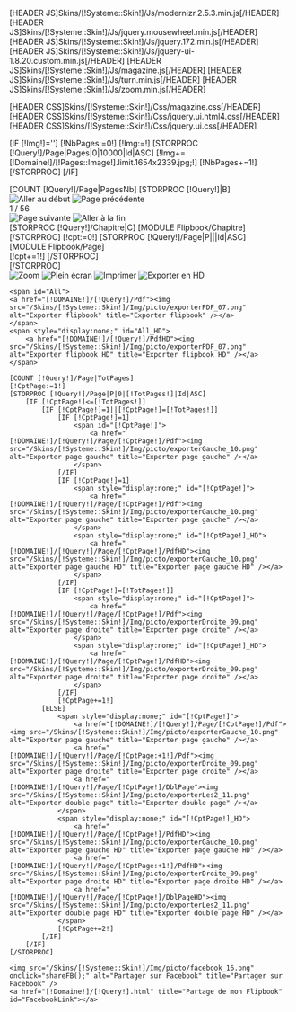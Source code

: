 [HEADER JS]Skins/[!Systeme::Skin!]/Js/modernizr.2.5.3.min.js[/HEADER]
[HEADER JS]Skins/[!Systeme::Skin!]/Js/jquery.mousewheel.min.js[/HEADER]
[HEADER JS]Skins/[!Systeme::Skin!]/Js/jquery.172.min.js[/HEADER]
[HEADER JS]Skins/[!Systeme::Skin!]/Js/jquery-ui-1.8.20.custom.min.js[/HEADER]
[HEADER JS]Skins/[!Systeme::Skin!]/Js/magazine.js[/HEADER]
[HEADER JS]Skins/[!Systeme::Skin!]/Js/turn.min.js[/HEADER]
[HEADER JS]Skins/[!Systeme::Skin!]/Js/zoom.min.js[/HEADER]

<script type="text/javascript">
var navigateur = navigator.appName
if (navigateur == 'Microsoft Internet Explorer')
{
	var ieVersion = false;
	/*@cc_on
	  @if (@_jscript_version >= 9)
	    ieVersion = true;	  
	  @end
	@*/
	
	if(!ieVersion)
	{
		var oScript =  document.createElement("script");
		oScript.src = "Skins/[!Systeme::Skin!]/Js/turn.html4.min.js";
		oScript.type = "text/javascript";
		document.body.appendChild(oScript);
	}
}
</script>

[HEADER CSS]Skins/[!Systeme::Skin!]/Css/magazine.css[/HEADER]
[HEADER CSS]Skins/[!Systeme::Skin!]/Css/jquery.ui.html4.css[/HEADER]
[HEADER CSS]Skins/[!Systeme::Skin!]/Css/jquery.ui.css[/HEADER]

[IF [!Img!]='']
	[!NbPages:=0!]
	[!Img:=!]
	[STORPROC [!Query!]/Page|Pages|0|10000|Id|ASC]
		[!Img+=[!Domaine!]/[!Pages::Image!].limit.1654x2339.jpg;!]
		[!NbPages+=1!]
	[/STORPROC]
[/IF]

<div class="magazine-viewport">
	[COUNT [!Query!]/Page|PagesNb]
    [STORPROC [!Query!]|B]
    <div class="container">
		<div id="direction">
			<div class="fond_direction">
				<div class="fond_direction_g">
					<img src="/Skins/[!Systeme::Skin!]/Img/picto/gaucheFin_03.png" class="previous_end" onmouseover="this.src = '/Skins/[!Systeme::Skin!]/Img/picto/gaucheFinHover_19.png';" onmouseout="this.src = '/Skins/[!Systeme::Skin!]/Img/picto/gaucheFin_03.png';" onclick="$('.magazine').turn('page', 1)" alt="Aller au début" title="Aller au début" />
					<img src="/Skins/[!Systeme::Skin!]/Img/picto/gauche_05.png" class="previous" onmouseover="this.src = '/Skins/[!Systeme::Skin!]/Img/picto/gaucheHover_21.png';" onmouseout="this.src = '/Skins/[!Systeme::Skin!]/Img/picto/gauche_05.png';" onclick="$('.magazine').turn('previous')" alt="Page précédente" title="Page précédente" />
				</div>
				<div class="page_nb">1 / 56</div>
				<div class="fond_direction_d">
					<img src="/Skins/[!Systeme::Skin!]/Img/picto/droite_07.png" class="next" onmouseover="this.src = '/Skins/[!Systeme::Skin!]/Img/picto/droiteHover_23.png';" onmouseout="this.src = '/Skins/[!Systeme::Skin!]/Img/picto/droite_07.png';" onclick="$('.magazine').turn('next')" alt="Page suivante" title="Page suivante" />
					<img src="/Skins/[!Systeme::Skin!]/Img/picto/droiteFin_09.png" class="previous_end" onmouseover="this.src = '/Skins/[!Systeme::Skin!]/Img/picto/droiteFinHover_25.png';" onmouseout="this.src = '/Skins/[!Systeme::Skin!]/Img/picto/droiteFin_09.png';" onclick="$('.magazine').turn('page', [!NbPages!])" alt="Aller à la fin" title="Aller à la fin" />
				</div>
			</div>
		</div>
        <div class="magazine">
        		<!-- Next button -->
				<!--<div ignore="1" class="next-button"></div>-->
				<!-- Previous button -->
				<!--<div ignore="1" class="previous-button"></div>-->
    		[STORPROC [!Query!]/Chapitre|C]
    			[MODULE Flipbook/Chapitre]
    		[/STORPROC]
    		[!cpt:=0!]
    		[STORPROC [!Query!]/Page|P|||Id|ASC]
    			<div class="page">
					[MODULE Flipbook/Page]
				</div>
				[!cpt+=1!]
    		[/STORPROC]
    	</div>
    </div>
    [/STORPROC]
</div>
<div class="bottom">
	<div id="slider-bar" class="turnjs-slider">
		<div id="slider"></div>
	</div>
</div>

<div id="bookActions">
	<img src="/Skins/[!Systeme::Skin!]/Img/picto/zoom+_03.png" class="zoom" onclick="btnZoom();" alt="Zoom" title="Zoom" />
	<img style="display:none" src="/Skins/[!Systeme::Skin!]/Img/picto/zoom-_03.png" class="zoom_exit" onclick="btnZoom();" alt="Dé-Zoom" title="Dé-Zoom" />
	<img src="/Skins/[!Systeme::Skin!]/Img/picto/pleinEcran_14.png" class="full_screen" onclick="enterFullscreen(document.documentElement);" alt="Plein écran" title="Plein écran" />
	<img style="display:none" src="/Skins/[!Systeme::Skin!]/Img/picto/normal_15.png" class="full_screen_exit" onclick="exitFullscreen();" alt="Sortir plein écran" title="Quitter mode plein écran" />
	<img src="/Skins/[!Systeme::Skin!]/Img/picto/imprimer_05.png" class="print" onclick="afficherEtImprimerImage('[!Img!]');" alt="Imprimer" title="Imprimer" />
	<img src="/Skins/[!Systeme::Skin!]/Img/picto/exporterHD_12.png" name="HD" id="HD" class="HD" onclick="transToHD();" alt="Exporter en HD" title="Exporter en HD" />
	<img style="display:none" src="/Skins/[!Systeme::Skin!]/Img/picto/exporterHD2_12.png" name="HD" id="HD" class="HD_exit" onclick="transToHD();" alt="Exporter" title="Exporter" />
	<input type="hidden" id="PageId" value="" />
	    	
    <span id="All"> 
    <a href="[!DOMAINE!]/[!Query!]/Pdf"><img src="/Skins/[!Systeme::Skin!]/Img/picto/exporterPDF_07.png" alt="Exporter flipbook" title="Exporter flipbook" /></a>
    </span>
   	<span style="display:none;" id="All_HD"> 
   		<a href="[!DOMAINE!]/[!Query!]/PdfHD"><img src="/Skins/[!Systeme::Skin!]/Img/picto/exporterPDF_07.png" alt="Exporter flipbook HD" title="Exporter flipbook HD" /></a>
   	</span>
   	    
	[COUNT [!Query!]/Page|TotPages]
	[!CptPage:=1!]
	[STORPROC [!Query!]/Page|P|0|[!TotPages!]|Id|ASC]
		[IF [!CptPage!]<=[!TotPages!]]
			[IF [!CptPage!]=1||[!CptPage!]=[!TotPages!]]
				[IF [!CptPage!]=1]
					<span id="[!CptPage!]">
						<a href="[!DOMAINE!]/[!Query!]/Page/[!CptPage!]/Pdf"><img src="/Skins/[!Systeme::Skin!]/Img/picto/exporterGauche_10.png" alt="Exporter page gauche" title="Exporter page gauche" /></a>
					</span>
				[/IF]
				[IF [!CptPage!]=1]
					<span style="display:none;" id="[!CptPage!]">
						<a href="[!DOMAINE!]/[!Query!]/Page/[!CptPage!]/Pdf"><img src="/Skins/[!Systeme::Skin!]/Img/picto/exporterGauche_10.png" alt="Exporter page gauche" title="Exporter page gauche" /></a>
					</span>
					<span style="display:none;" id="[!CptPage!]_HD">
						<a href="[!DOMAINE!]/[!Query!]/Page/[!CptPage!]/PdfHD"><img src="/Skins/[!Systeme::Skin!]/Img/picto/exporterGauche_10.png" alt="Exporter page gauche HD" title="Exporter page gauche HD" /></a>
					</span>
				[/IF]
				[IF [!CptPage!]=[!TotPages!]]
					<span style="display:none;" id="[!CptPage!]">
						<a href="[!DOMAINE!]/[!Query!]/Page/[!CptPage!]/Pdf"><img src="/Skins/[!Systeme::Skin!]/Img/picto/exporterDroite_09.png" alt="Exporter page droite" title="Exporter page droite" /></a>
					</span>
					<span style="display:none;" id="[!CptPage!]_HD">
						<a href="[!DOMAINE!]/[!Query!]/Page/[!CptPage!]/PdfHD"><img src="/Skins/[!Systeme::Skin!]/Img/picto/exporterDroite_09.png" alt="Exporter page droite" title="Exporter page droite" /></a>
					</span>
				[/IF]
				[!CptPage+=1!]
			[ELSE]
				<span style="display:none;" id="[!CptPage!]">
					<a href="[!DOMAINE!]/[!Query!]/Page/[!CptPage!]/Pdf"><img src="/Skins/[!Systeme::Skin!]/Img/picto/exporterGauche_10.png" alt="Exporter page gauche" title="Exporter page gauche" /></a>
					<a href="[!DOMAINE!]/[!Query!]/Page/[!CptPage:+1!]/Pdf"><img src="/Skins/[!Systeme::Skin!]/Img/picto/exporterDroite_09.png" alt="Exporter page droite" title="Exporter page droite" /></a>
					<a href="[!DOMAINE!]/[!Query!]/Page/[!CptPage!]/DblPage"><img src="/Skins/[!Systeme::Skin!]/Img/picto/exporterLes2_11.png" alt="Exporter double page" title="Exporter double page" /></a>
				</span>
				<span style="display:none;" id="[!CptPage!]_HD">
					<a href="[!DOMAINE!]/[!Query!]/Page/[!CptPage!]/PdfHD"><img src="/Skins/[!Systeme::Skin!]/Img/picto/exporterGauche_10.png" alt="Exporter page gauche HD" title="Exporter page gauche HD" /></a> 
					<a href="[!DOMAINE!]/[!Query!]/Page/[!CptPage:+1!]/PdfHD"><img src="/Skins/[!Systeme::Skin!]/Img/picto/exporterDroite_09.png" alt="Exporter page droite HD" title="Exporter page droite HD" /></a> 
					<a href="[!DOMAINE!]/[!Query!]/Page/[!CptPage!]/DblPageHD"><img src="/Skins/[!Systeme::Skin!]/Img/picto/exporterLes2_11.png" alt="Exporter double page HD" title="Exporter double page HD" /></a>
				</span>
				[!CptPage+=2!]
			[/IF]
		[/IF]
	[/STORPROC]

	<img src="/Skins/[!Systeme::Skin!]/Img/picto/facebook_16.png" onclick="shareFB();" alt="Partager sur Facebook" title="Partager sur Facebook" />
	<a href="[!Domaine!]/[!Query!].html" title="Partage de mon Flipbook" id="FacebookLink"></a>
</div>


<script type="text/javascript">

var fontSize = 12;

function loadApp() {

	var flipbook = $('.magazine');
	
    $('.magazine').turn({
		acceleration: false,
        width: 820,
        height: 580,
        elevation: 50,
        gradients: true,
        autoCenter: true,
        pages:56,
        when: {
				turning: function(event, page, view) {
					var book = $(this);
					currentPage = book.turn('page'),
					pages = book.turn('pages');
					
					var stop = parseInt(view[1])
					if(view[1] == 0)
						stop = parseInt(view[0]);
						
					for(var i=1; i<stop; i++){
						$('#'+i).css('display', 'none');
						$('#'+i+'_HD').css('display', 'none');
					}
					for(var i=stop+1; i<=pages; i++){
						$('#'+i).css('display', 'none');
						$('#'+i+'_HD').css('display', 'none');
					}
						
					var hd='';
					if(document.getElementById("HD").checked)
						hd='_HD';
						
					//première page
					if(view[0] == "0")
						$('#'+view[1]+hd).show('slow');
					
					$('#'+view[0]+hd).show('slow');	
					$('#PageId').val(view[0]);	
	
					$('.page_nb').text(((view[0] != 0)? view[0] : view[1]) +' / '+pages);	
				},

				turned: function(event, page, view) {
					$(this).turn('center');
					$('#slider').slider('value', getViewNumber($(this), page));
				}
			}
    });
    
    // Slider
	$("#slider").slider({
		min: 1,
		max: numberOfViews(flipbook),
		start: function(event, ui) {

		},
		slide: function(event, ui) {

		},
		stop: function() {
			if (window._thumbPreview)
				_thumbPreview.removeClass('show');
			$('.magazine').turn('page', Math.max(1, $(this).slider('value')*2 - 2));
		}
	});

    // Zoom.js
    $('.magazine-viewport').zoom({
        flipbook: $('.magazine'),
        acceleration: function() {
            return navigator.userAgent.indexOf('Chrome') == -1;
        },
        max: 3, 
        when: {
            doubleTap: function(event) {
                if ($(this).zoom('value')==1) {
                    $('.magazine').removeClass('animated').addClass('zoom-in');
                    $(this).zoom('zoomIn', event);
                } else {
                	$('.magazine').addClass('animated').removeClass('zoom-in');
                    $(this).zoom('zoomOut');
                }
            },

            resize: function(event, scale, page, pageElement) {
                
                if (scale==1) {
                    // On a de-zoomé
                    $('#slider-bar').fadeIn();
                    pageElement.css('font-size', fontSize);
                    var img = pageElement.find('img');
                    img.attr('src', img.attr('original-img'));
                    
                    $('.zoom').css('display', 'inline');
					$('.zoom_exit').css('display', 'none');
                } else {
                    // On a zoomé
                    $('#slider-bar').hide();
                    pageElement.css('font-size', fontSize * scale + 'px');
                    var img = pageElement.find('img');
                    img.css('width', '100%');
                    img.css('height', '100%');
                    img.attr('original-img', img.attr('src'));
                    img.attr('src', $(img).next().attr('href')); 
                    
                    $('.zoom').css('display', 'none');
					$('.zoom_exit').css('display', 'inline');
                }
            },

            swipeLeft: function() {
                $('.magazine').turn('next');
            },

            swipeRight: function() {
                $('.magazine').turn('previous');
            }
        }
    });

    // Using arrow keys to turn the page

    $(document).keydown(function(e){

        var previous = 37, next = 39, esc = 27;

        switch (e.keyCode) {
            case previous:

                // left arrow
                if($('.magazine-viewport').zoom('value') == 1) {
                    $('.magazine').turn('previous');
                    e.preventDefault();
                }

            break;
            case next:

                //right arrow
                if($('.magazine-viewport').zoom('value') == 1) {
                    $('.magazine').turn('next');
                    e.preventDefault();
                }

            break;
            case esc:
                $('.full_screen').css('display', 'inline');
				$('.full_screen_exit').css('display', 'none');
				
                $('.zoom').css('display', 'inline');
				$('.zoom_exit').css('display', 'none');
                
                $('.magazine-viewport').zoom('zoomOut');    
                e.preventDefault();

            break;
        }
    });
    
    // Events for the next button
	$('.next-button').bind($.mouseEvents.over, function() {
		$(this).addClass('next-button-hover');
	}).bind($.mouseEvents.out, function() {
		$(this).removeClass('next-button-hover');
	}).bind($.mouseEvents.down, function() {
		$(this).addClass('next-button-down');
	}).bind($.mouseEvents.up, function() {
		$(this).removeClass('next-button-down');
	}).click(function() {
		$('.magazine').turn('next');
	});

	// Events for the next button
	$('.previous-button').bind($.mouseEvents.over, function() {
		$(this).addClass('previous-button-hover');
	}).bind($.mouseEvents.out, function() {
		$(this).removeClass('previous-button-hover');
	}).bind($.mouseEvents.down, function() {
		$(this).addClass('previous-button-down');
	}).bind($.mouseEvents.up, function() {
		$(this).removeClass('previous-button-down');
	}).click(function() {
		$('.magazine').turn('previous');
	});


    $(window).resize(function() {
        resizeViewport();
    }).bind('orientationchange', function() {
        resizeViewport();
    });


    resizeViewport();

    $('.magazine').addClass('animated');

}

function btnZoom(event) {
    $('.magazine-viewport').zoom(
        ($('.magazine-viewport').zoom('value') == 1) ? 'zoomIn' : 'zoomOut',
        event
    ); 
}

function afficherEtImprimerImage(imageString)
{
	alert("Chargement des images en cours... Veuillez patienter, la fenêtre de paramétrage de l'imprimante va s'afficher...");
  	var images = imageString.split(';');
  	hauteur=Math.round(screen.availHeight);
  	largeur=Math.round(screen.availWidth);
  	
  	win = window.open ('', 'Impression PDF', 'top='+hauteur+',left='+largeur+',width=1,height=1,toolbar=false,location=false,directories=false,status=false,menubar=false,scrollbars=false,resizable=false')
  	doc = win.document;
  	
  	doc.writeln('<html>');
  	doc.writeln('<head>');
  	doc.writeln('<meta http-equiv="Content-Type" content="text/html; charset=iso-8859-1">');
  	doc.writeln('<title>Impression PDF</title>');
  	doc.writeln('</head>');
  	doc.writeln('<body style="margin:0; padding:0">');

  	for(var i=0; i<images.length-1; i++){
  		if(i == images.length-2)
  			doc.writeln('<im' + 'g src="' + images[i] + '" alt="" onload="window.setTimeout(\'window.print()\', 100);">');
  		else
  			doc.writeln('<im' + 'g src="' + images[i] + '" alt="">');
  	}
  	doc.writeln('</bo'+'dy>');
  	doc.write('</ht'+'ml>');
 	doc.close();

 	return false;
}

function enterFullscreen(element) {
	$('.full_screen').css('display', 'none');
	$('.full_screen_exit').css('display', 'inline');

    if(element.requestFullScreen) {
            //fonction officielle du w3c
            element.requestFullScreen();
    } else if(element.webkitRequestFullScreen) {
            //fonction pour Google Chrome (on lui passe un argument pour autoriser le plein écran lors d'une pression sur le clavier)
            element.webkitRequestFullScreen(Element.ALLOW_KEYBOARD_INPUT);
    } else if(element.mozRequestFullScreen){
            //fonction pour Firefox
            element.mozRequestFullScreen();
    } else {
    		$('.full_screen').css('display', 'inline');
			$('.full_screen_exit').css('display', 'none');
            alert('Votre navigateur ne supporte pas le mode plein écran, il est temps de passer à un plus récent');
    }
}

function exitFullscreen() {
	$('.full_screen').css('display', 'inline');
	$('.full_screen_exit').css('display', 'none');
	
    if(document.cancelFullScreen) {
            //fonction officielle du w3c
            document.cancelFullScreen();
    } else if(document.webkitCancelFullScreen) {
            //fonction pour Google Chrome
            document.webkitCancelFullScreen();
    } else if(document.mozCancelFullScreen){
            //fonction pour Firefox
            document.mozCancelFullScreen();
    }
}

function transToHD(){	
	var Id = document.getElementById("PageId").value;
	if(Id == "0" || Id == "" || Id == "undefined")
		Id = 1;

	$('#'+Id+'_HD').css('display', 'none');
	$('#'+Id).css('display', 'none');
	$('#All_HD').css('display', 'none');
	$('#All').css('display', 'none');
	
	if($('.HD').css('display') == 'inline'){
		$('#All_HD').show('slow');
		$('#'+Id+'_HD').show('slow');
		$('.HD').css('display', 'none');
		$('.HD_exit').css('display', 'inline');
	}
	else{
		$('#All').show('slow');
		$('#'+Id).show('slow');
		$('.HD').css('display', 'inline');
		$('.HD_exit').css('display', 'none');
	}
}

function shareFB() {
	var u=$('#FacebookLink').attr("href");
	var t=$('#FacebookLink').attr("title");

	window.open('http://www.facebook.com/sharer.php?u='+encodeURIComponent(u)+'&t='+encodeURIComponent(t),'sharer','toolbar=0,status=0,width=626,height=436');
	return false;
}

// Load the HTML4 version if there's not CSS transform

yepnope({
    test : Modernizr.csstransforms,
    complete: loadApp
});

</script>
